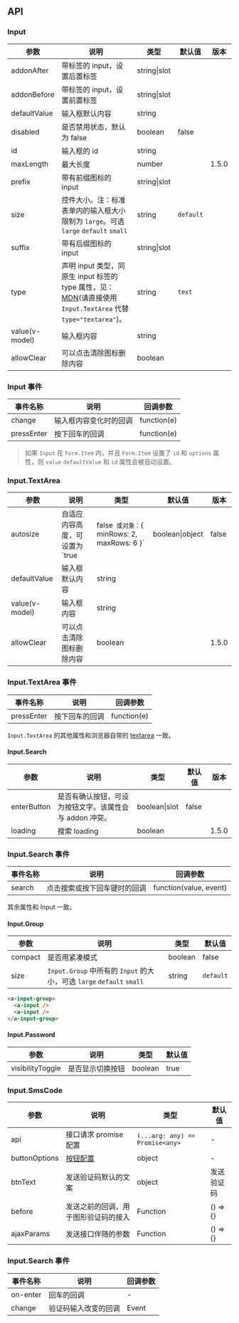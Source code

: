 ## API

### Input

| 参数 | 说明 | 类型 | 默认值 | 版本 |
| --- | --- | --- | --- | --- |
| addonAfter | 带标签的 input，设置后置标签 | string\|slot |  |  |
| addonBefore | 带标签的 input，设置前置标签 | string\|slot |  |  |
| defaultValue | 输入框默认内容 | string |  |  |
| disabled | 是否禁用状态，默认为 false | boolean | false |  |
| id | 输入框的 id | string |  |  |
| maxLength | 最大长度 | number |  | 1.5.0 |
| prefix | 带有前缀图标的 input | string\|slot |  |  |
| size | 控件大小。注：标准表单内的输入框大小限制为 `large`。可选 `large` `default` `small` | string | `default` |  |
| suffix | 带有后缀图标的 input | string\|slot |  |  |
| type | 声明 input 类型，同原生 input 标签的 type 属性，见：[MDN](https://developer.mozilla.org/zh-CN/docs/Web/HTML/Element/input#属性)(请直接使用 `Input.TextArea` 代替 `type="textarea"`)。 | string | `text` |  |
| value(v-model) | 输入框内容 | string |  |  |
| allowClear | 可以点击清除图标删除内容 | boolean |  |  |

### Input 事件

| 事件名称   | 说明                   | 回调参数    |
| ---------- | ---------------------- | ----------- |
| change     | 输入框内容变化时的回调 | function(e) |  |
| pressEnter | 按下回车的回调         | function(e) |

> 如果 `Input` 在 `Form.Item` 内，并且 `Form.Item` 设置了 `id` 和 `options` 属性，则 `value` `defaultValue` 和 `id` 属性会被自动设置。

### Input.TextArea

| 参数 | 说明 | 类型 | 默认值 | 版本 |
| --- | --- | --- | --- | --- |
| autosize | 自适应内容高度，可设置为 `true|false` 或对象：`{ minRows: 2, maxRows: 6 }` | boolean\|object | false |  |
| defaultValue | 输入框默认内容 | string |  |  |
| value(v-model) | 输入框内容 | string |  |  |
| allowClear | 可以点击清除图标删除内容 | boolean |  | 1.5.0 |

### Input.TextArea 事件

| 事件名称   | 说明           | 回调参数    |
| ---------- | -------------- | ----------- |
| pressEnter | 按下回车的回调 | function(e) |

`Input.TextArea` 的其他属性和浏览器自带的 [textarea](https://developer.mozilla.org/en-US/docs/Web/HTML/Element/textarea) 一致。

#### Input.Search

| 参数 | 说明 | 类型 | 默认值 | 版本 |
| --- | --- | --- | --- | --- |
| enterButton | 是否有确认按钮，可设为按钮文字。该属性会与 addon 冲突。 | boolean\|slot | false |  |
| loading | 搜索 loading | boolean |  | 1.5.0 |

### Input.Search 事件

| 事件名称 | 说明                         | 回调参数               |
| -------- | ---------------------------- | ---------------------- |
| search   | 点击搜索或按下回车键时的回调 | function(value, event) |

其余属性和 Input 一致。

#### Input.Group

| 参数 | 说明 | 类型 | 默认值 |
| --- | --- | --- | --- |
| compact | 是否用紧凑模式 | boolean | false |
| size | `Input.Group` 中所有的 `Input` 的大小，可选 `large` `default` `small` | string | `default` |

```html
<a-input-group>
  <a-input />
  <a-input />
</a-input-group>
```

#### Input.Password

| 参数             | 说明             | 类型    | 默认值 |
| ---------------- | ---------------- | ------- | ------ |
| visibilityToggle | 是否显示切换按钮 | boolean | true   |

### Input.SmsCode

| 参数             | 说明             | 类型    | 默认值 |
| ---------------- | ---------------- | ------- | ------ |
| api | 接口请求 promise 配置 | `(...arg: any) => Promise<any>` | - |
| buttonOptions | [按钮配置](./button-cn) | object | - |
| btnText | 发送验证码默认的文案 | object | 发送验证码 |
| before | 发送之前的回调，用于图形验证码的接入 | Function | () => {} |
| ajaxParams | 发送接口伴随的参数 | Function | () => {} |

### Input.Search 事件

| 事件名称 | 说明                         | 回调参数               |
| -------- | ---------------------------- | ---------------------- |
| on-enter | 回车的回调 | - |
| change | 验证码输入改变的回调 | Event |

